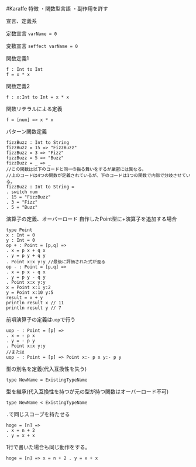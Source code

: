 #Karaffe
特徴
・関数型言語
・副作用を許す


宣言、定義系

定数宣言
`varName = 0`

変数宣言
`seffect varName = 0`

関数定義1
```
f : Int to Int
f = x * x
```

関数定義2
```
f : x:Int to Int = x * x
```

関数リテラルによる定義
```
f = [num] => x * x
```

パターン関数定義
```
fizzBuzz : Int to String
fizzBuzz = 15 => "FizzBuzz" 
fizzBuzz = 3 => "Fizz"
fizzBuzz = 5 => "Buzz"
fizzBuzz = _ => _
//この関数は以下のコードと同一の振る舞いをするが厳密には異なる。
//上のコードは4つの関数が定義されているが、下のコードは1つの関数で内部で分岐させている。
fizzBuzz : Int to String =
. switch num
. 15 = "FizzBuzz"
. 3 = "Fizz"
. 5 = "Buzz"
```

演算子の定義、オーバーロード
自作したPoint型に+演算子を追加する場合
```
type Point
x : Int = 0
y : Int = 0
op + : Point = [p,q] => 
. x = p x + q x
. y = p y + q y
. Point x:x y:y //最後に評価された式が返る
op - : Point = [p,q] => 
. x = p x - q x
. y = p y - q y
. Point x:x y:y
x = Point x:1 y:2
y = Point x:10 y:5
result = x + y
println result x // 11
println result y // 7
```

前項演算子の定義は`uop`で行う
```
uop - : Point = [p] =>
. x = - p x 
. y = - p y
. Point x:x y:y
//または
uop - : Point = [p] => Point x:- p x y:- p y
```

型の別名を定義(代入互換性を失う)
```
type NewName = ExistingTypeName
```

型を継承(代入互換性を持つが元の型が持つ関数はオーバーロード不可)
```
type NewName < ExistingTypeName
```

`.`で同じスコープを持たせる
```
hoge = [n] =>
. x = n + 2
. y = x + x
```
1行で書いた場合も同じ動作をする。
```
hoge = [n] => x = n + 2 . y = x + x
```